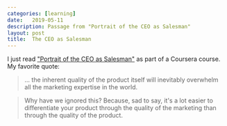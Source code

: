 ```yaml
---
categories: [learning]
date:   2019-05-11
description: Passage from "Portrait of the CEO as Salesman"
layout: post
title:  The CEO as Salesman
---
```


I just read ["Portrait of the CEO as Salesman"](https://www.inc.com/magazine/19880301/8122.html) as part of a Coursera course. My favorite quote:

> ... the inherent quality of the product itself will inevitably overwhelm all the marketing expertise in the world.

> Why have we ignored this? Because, sad to say, it's a lot easier to differentiate your product through the quality of the marketing than through the quality of the product.
